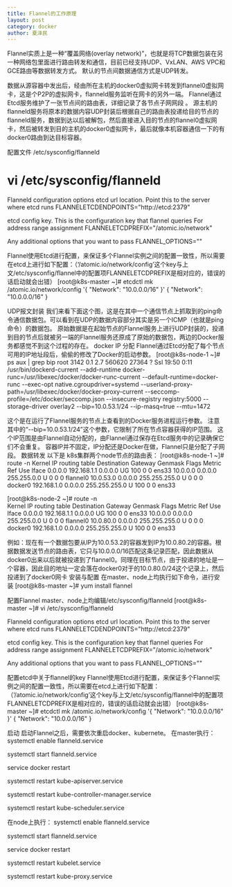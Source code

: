 ```yaml
---
title: Flannel的工作原理
layout: post
category: docker
author: 夏泽民
---
```

Flannel实质上是一种“覆盖网络(overlay network)”，也就是将TCP数据包装在另一种网络包里面进行路由转发和通信，目前已经支持UDP、VxLAN、AWS VPC和GCE路由等数据转发方式。
默认的节点间数据通信方式是UDP转发。
<!-- more -->
数据从源容器中发出后，经由所在主机的docker0虚拟网卡转发到flannel0虚拟网卡，这是个P2P的虚拟网卡，flanneld服务监听在网卡的另外一端。
Flannel通过Etcd服务维护了一张节点间的路由表，详细记录了各节点子网网段 。
源主机的flanneld服务将原本的数据内容UDP封装后根据自己的路由表投递给目的节点的flanneld服务，数据到达以后被解包，然后直接进入目的节点的flannel0虚拟网卡，然后被转发到目的主机的docker0虚拟网卡，最后就像本机容器通信一下的有docker0路由到达目标容器。

配置文件
/etc/sysconfig/flanneld

# vi /etc/sysconfig/flanneld

Flanneld configuration options
etcd url location. Point this to the server where etcd runs
FLANNELETCDENDPOINTS="http://etcd:2379"

etcd config key. This is the configuration key that flannel queries
For address range assignment
FLANNELETCDPREFIX="/atomic.io/network"

Any additional options that you want to pass
FLANNEL_OPTIONS=""

Flannel使用Etcd进行配置，来保证多个Flannel实例之间的配置一致性，所以需要在etcd上进行如下配置：（‘/atomic.io/network/config’这个key与上文/etc/sysconfig/flannel中的配置项FLANNELETCDPREFIX是相对应的，错误的话启动就会出错）
[root@k8s-master ~]# etcdctl mk /atomic.io/network/config '{ "Network": "10.0.0.0/16" }' { "Network": "10.0.0.0/16" }

UDP报文封装
我们来看下面这个图，这是在其中一个通信节点上抓取到的ping命令通信数据包。可以看到在UDP的数据内容部分其实是另一个ICMP（也就是ping命令）的数据包。
原始数据是在起始节点的Flannel服务上进行UDP封装的，投递到目的节点后就被另一端的Flannel服务还原成了原始的数据包，两边的Docker服务都感觉不到这个过程的存在。
docker IP 分配
Flannel通过Etcd分配了每个节点可用的IP地址段后，偷偷的修改了Docker的启动参数。
[root@k8s-node-1 ~]# ps aux | grep bip
root       3142  0.1  2.7 560620 27364 ?        Ssl  19:50   0:11 /usr/bin/dockerd-current --add-runtime docker-runc=/usr/libexec/docker/docker-runc-current --default-runtime=docker-runc --exec-opt native.cgroupdriver=systemd --userland-proxy-path=/usr/libexec/docker/docker-proxy-current --seccomp-profile=/etc/docker/seccomp.json --insecure-registry registry:5000 --storage-driver overlay2 --bip=10.0.53.1/24 --ip-masq=true --mtu=1472

这个是在运行了Flannel服务的节点上查看到的Docker服务进程运行参数。
注意其中的“--bip=10.0.53.1/24”这个参数，它限制了所在节点容器获得的IP范围。
这个IP范围是由Flannel自动分配的，由Flannel通过保存在Etcd服务中的记录确保它们不会重复。
容器IP并不固定，IP分配还是Docker在做，Flannel只是分配了子网段。
数据转发
以下是 k8s集群两个node节点的路由表：
[root@k8s-node-1 ~]# route -n
Kernel IP routing table
Destination     Gateway         Genmask         Flags Metric Ref    Use Iface
0.0.0.0         192.168.1.1     0.0.0.0         UG    100    0        0 ens33
10.0.0.0        0.0.0.0         255.255.0.0     U     0      0        0 flannel0
10.0.53.0       0.0.0.0         255.255.255.0   U     0      0        0 docker0
192.168.1.0     0.0.0.0         255.255.255.0   U     100    0        0 ens33

[root@k8s-node-2 ~]# route -n                            
Kernel IP routing table
Destination     Gateway         Genmask         Flags Metric Ref    Use Iface
0.0.0.0         192.168.1.1     0.0.0.0         UG    100    0        0 ens33
10.0.0.0        0.0.0.0         255.255.0.0     U     0      0        0 flannel0
10.0.80.0       0.0.0.0         255.255.255.0   U     0      0        0 docker0
192.168.1.0     0.0.0.0         255.255.255.0   U     100    0        0 ens33

例如：现在有一个数据包要从IP为10.0.53.2的容器发到IP为10.0.80.2的容器。根据数据发送节点的路由表，它只与10.0.0.0/16匹配这条记录匹配，因此数据从docker0出来以后就被投递到了flannel0。同理在目标节点，由于投递的地址是一个容器，因此目的地址一定会落在docker0对于的10.0.80.0/24这个记录上，然后投递到了docker0网卡
安装与配置
在master、node上均执行如下命令，进行安装
[root@k8s-master ~]# yum install flannel

配置Flannel
master、node上均编辑/etc/sysconfig/flanneld
[root@k8s-master ~]# vi /etc/sysconfig/flanneld

Flanneld configuration options
etcd url location. Point this to the server where etcd runs
FLANNELETCDENDPOINTS="http://etcd:2379"

etcd config key. This is the configuration key that flannel queries
For address range assignment
FLANNELETCDPREFIX="/atomic.io/network"

Any additional options that you want to pass
FLANNEL_OPTIONS=""

配置etcd中关于flannel的key
Flannel使用Etcd进行配置，来保证多个Flannel实例之间的配置一致性，所以需要在etcd上进行如下配置：（‘/atomic.io/network/config’这个key与上文/etc/sysconfig/flannel中的配置项FLANNELETCDPREFIX是相对应的，错误的话启动就会出错）
[root@k8s-master ~]# etcdctl mk /atomic.io/network/config '{ "Network": "10.0.0.0/16" }' 
{ "Network": "10.0.0.0/16" }

启动
启动Flannel之后，需要依次重启docker、kubernete。
在master执行：
systemctl enable flanneld.service 

systemctl start flanneld.service 

service docker restart 

systemctl restart kube-apiserver.service 

systemctl restart kube-controller-manager.service 

systemctl restart kube-scheduler.service

在node上执行：
systemctl enable flanneld.service 

systemctl start flanneld.service 

service docker restart 

systemctl restart kubelet.service 

systemctl restart kube-proxy.service